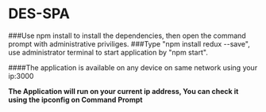# DES-SPA

###Use npm install to install the dependencies, then open the command prompt with administrative priviliges.
###Type "npm install redux --save", use administrator terminal to start application by "npm start".

####The application is available on any device on same network using your ip:3000


**The Application will run on your current ip address, You can check it using the ipconfig on Command Prompt**
